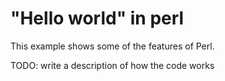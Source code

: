 # "Hello world" in perl

This example shows some of the features of Perl.

TODO: write a description of how the code works
